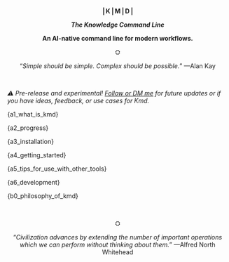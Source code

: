<div align="center">

<p style="max-width: 400px;">

<br/>

<b>⎪K⎪M⎪D⎪</b>

<b><i>The Knowledge Command Line</i></b>

<b>An AI-native command line for modern workflows.</b>

⛭

“*Simple should be simple.
Complex should be possible.*” —Alan Kay

<br/>

</p>

</div>

*⚠️ Pre-release and experimental!
[Follow or DM me](https://x.com/ojoshe) for future updates or if you have ideas,
feedback, or use cases for Kmd.*

{a1_what_is_kmd}

{a2_progress}

{a3_installation}

{a4_getting_started}

{a5_tips_for_use_with_other_tools}

{a6_development}

{b0_philosophy_of_kmd}

<br/>

<div align="center">

⛭

<p style="max-width: 400px;">

“*Civilization advances by extending the number of important operations which we can
perform without thinking about them.*” —Alfred North Whitehead

</p>

</div>
